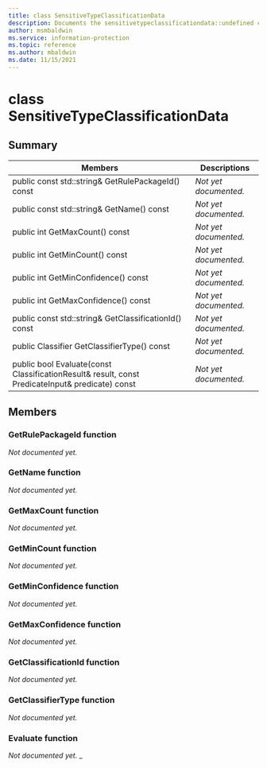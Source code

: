 ```yaml
---
title: class SensitiveTypeClassificationData 
description: Documents the sensitivetypeclassificationdata::undefined class of the Microsoft Information Protection SDK.
author: msmbaldwin
ms.service: information-protection
ms.topic: reference
ms.author: mbaldwin
ms.date: 11/15/2021
---
```


# class SensitiveTypeClassificationData 
  
## Summary
 Members                        | Descriptions                                
--------------------------------|---------------------------------------------
public const std::string& GetRulePackageId() const  | _Not yet documented._
public const std::string& GetName() const  | _Not yet documented._
public int GetMaxCount() const  | _Not yet documented._
public int GetMinCount() const  | _Not yet documented._
public int GetMinConfidence() const  | _Not yet documented._
public int GetMaxConfidence() const  | _Not yet documented._
public const std::string& GetClassificationId() const  | _Not yet documented._
public Classifier GetClassifierType() const  | _Not yet documented._
public bool Evaluate(const ClassificationResult& result, const PredicateInput& predicate) const  | _Not yet documented._
  
## Members
  
### GetRulePackageId function
_Not documented yet._

  
### GetName function
_Not documented yet._

  
### GetMaxCount function
_Not documented yet._

  
### GetMinCount function
_Not documented yet._

  
### GetMinConfidence function
_Not documented yet._

  
### GetMaxConfidence function
_Not documented yet._

  
### GetClassificationId function
_Not documented yet._

  
### GetClassifierType function
_Not documented yet._

  
### Evaluate function
_Not documented yet._
_

